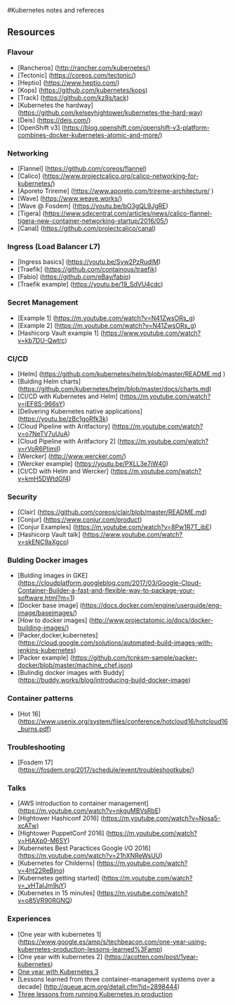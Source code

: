 #Kubernetes notes and refereces
## Resources

### Flavour
* [Rancheros] (http://rancher.com/kubernetes/)
* [Tectonic] (https://coreos.com/tectonic/)
* [Heptio] (https://www.heptio.com/)
* [Kops] (https://github.com/kubernetes/kops)
* [Track] (https://github.com/kz8s/tack)
* [Kubernetes the hardway] (https://github.com/kelseyhightower/kubernetes-the-hard-way)
* [Deis] (https://deis.com/)
* [OpenShift v3]
(https://blog.openshift.com/openshift-v3-platform-combines-docker-kubernetes-atomic-and-more/)


### Networking
* [Flannel] (https://github.com/coreos/flannel)
* [Calico] (https://www.projectcalico.org/calico-networking-for-kubernetes/)
* [Aporeto Trireme] (https://www.aporeto.com/trireme-architecture/ )
* [Wave] (https://www.weave.works/) 
* [Wave @ Fosdem] (https://youtu.be/bO3gQL9JgRE)
* [Tigera] (https://www.sdxcentral.com/articles/news/calico-flannel-tigera-new-container-networking-startup/2016/05/)
* [Canal] (https://github.com/projectcalico/canal)

### Ingress (Load Balancer L7)
* [Ingress basics] (https://youtu.be/Syw2PzRudIM)
* [Traefik] (https://github.com/containous/traefik)
* [Fabio] (https://github.com/eBay/fabio)
* [Traefik example] (https://youtu.be/19_SdVU4cdc)

### Secret Management
* [Example 1] (https://m.youtube.com/watch?v=N41ZwsORs_g)
* [Example 2] (https://m.youtube.com/watch?v=N41ZwsORs_g)
* [Hashicorp Vault example 1] (https://www.youtube.com/watch?v=kb7DU-Qwtrc)

### CI/CD
* [Helm] (https://github.com/kubernetes/helm/blob/master/README.md  )  
* [Bulding Helm charts] (https://github.com/kubernetes/helm/blob/master/docs/charts.md)
* [CI/CD with Kubernetes and Helm] (https://m.youtube.com/watch?v=jEF8S-966sY)
* [Delivering Kubernetes native applications] (https://youtu.be/zBc1goRfk3k)
* [Cloud Pipeline with Aritfactory] (https://m.youtube.com/watch?v=o7NeTV7uUuA)
* [Cloud Pipeline with Aritfactory 2] (https://m.youtube.com/watch?v=rVoR6PIimiI)
* [Wercker] (http://www.wercker.com/)
* [Wercker example] (https://youtu.be/PXLL3e7iW40)
* [CI/CD with Helm and Wercker] (https://m.youtube.com/watch?v=kmH5DWtdGf4)

### Security
* [Clair] (https://github.com/coreos/clair/blob/master/README.md)
* [Conjur] (https://www.conjur.com/product)
* [Conjur Examples] (https://m.youtube.com/watch?v=8Pw1R7T_ibE) 
* [Hashicorp Vault talk] (https://www.youtube.com/watch?v=skENC9aXgco)

### Bulding Docker images
* [Bulding images in GKE] (https://cloudplatform.googleblog.com/2017/03/Google-Cloud-Container-Builder-a-fast-and-flexible-way-to-package-your-software.html?m=1)
* [Docker base image] (https://docs.docker.com/engine/userguide/eng-image/baseimages/)
* [How to docker images] (http://www.projectatomic.io/docs/docker-building-images/)
* [Packer,docker,kubernetes] (https://cloud.google.com/solutions/automated-build-images-with-jenkins-kubernetes) 
* [Packer example] (https://github.com/tcnksm-sample/packer-docker/blob/master/machine_chef.json)
* [Bulindig docker images with Buddy] (https://buddy.works/blog/introducing-build-docker-image)

### Container patterns
* [Hot 16] (https://www.usenix.org/system/files/conference/hotcloud16/hotcloud16_burns.pdf)
 
### Troubleshooting
* [Fosdem 17] (https://fosdem.org/2017/schedule/event/troubleshootkube/)

### Talks
* [AWS introduction to container management] (https://m.youtube.com/watch?v=nkguMBVsRbE)
* [Hightower Hashiconf 2016] (https://m.youtube.com/watch?v=Nosa5-xcATw)
* [Hightower PuppetConf 2016] (https://m.youtube.com/watch?v=HlAXp0-M6SY) 
* [Kubernetes Best Paractices Google I/O 2016] (https://m.youtube.com/watch?v=21hXNReWsUU) 
* [Kubernetes for Childerns] (https://m.youtube.com/watch?v=4ht22ReBjno)
* [Kubernetes getting started] (https://m.youtube.com/watch?v=_vHTaIJm9uY)
* [Kubernetes in 15 minutes] (https://m.youtube.com/watch?v=o85VR90RGNQ) 

### Experiences
* [One year with kubernetes 1] (https://www.google.es/amp/s/techbeacon.com/one-year-using-kubernetes-production-lessons-learned%3Famp)
* [One year with kubernetes 2] (https://acotten.com/post/1year-kubernetes)
* [One year with Kubernetes 3](http://events.linuxfoundation.org/sites/events/files/slides/LinuxCon%2BContainerCon-%20%20One%20year%20of%20Deploying%20Applications%20with%20Docker,%20CoreOS,%20Kubernetes%20and%20Co.pdf)
* [Lessons learned from three container-management systems over a decade] (http://queue.acm.org/detail.cfm?id=2898444)
* [Three lessons from running Kubernetes in production](http://labs.unacast.com/2016/01/27/three-lessons-from-running-k8s-in-production/)

